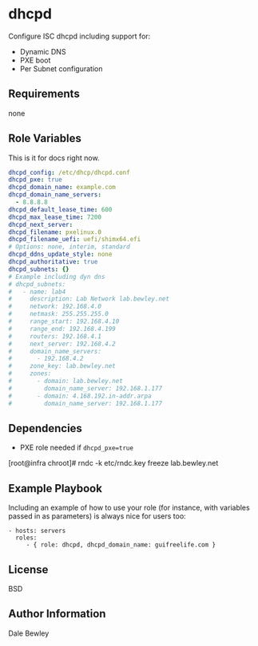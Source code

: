 dhcpd
=====

Configure ISC dhcpd including support for:

* Dynamic DNS
* PXE boot
* Per Subnet configuration


Requirements
------------

none

Role Variables
--------------

This is it for docs right now.

```yaml
dhcpd_config: /etc/dhcp/dhcpd.conf
dhcpd_pxe: true
dhcpd_domain_name: example.com
dhcpd_domain_name_servers:
  - 8.8.8.8
dhcpd_default_lease_time: 600
dhcpd_max_lease_time: 7200
dhcpd_next_server:
dhcpd_filename: pxelinux.0
dhcpd_filename_uefi: uefi/shimx64.efi
# Options: none, interim, standard
dhcpd_ddns_update_style: none
dhcpd_authoritative: true
dhcpd_subnets: {}
# Example including dyn dns
# dhcpd_subnets:
#   - name: lab4
#     description: Lab Network lab.bewley.net
#     network: 192.168.4.0
#     netmask: 255.255.255.0
#     range_start: 192.168.4.10
#     range_end: 192.168.4.199
#     routers: 192.168.4.1
#     next_server: 192.168.4.2
#     domain_name_servers:
#       - 192.168.4.2
#     zone_key: lab.bewley.net
#     zones:
#       - domain: lab.bewley.net
#         domain_name_server: 192.168.1.177
#       - domain: 4.168.192.in-addr.arpa
#         domain_name_server: 192.168.1.177
```

Dependencies
------------

* PXE role needed if `dhcpd_pxe=true`

[root@infra chroot]# rndc -k etc/rndc.key freeze lab.bewley.net

Example Playbook
----------------

Including an example of how to use your role (for instance, with variables passed in as parameters) is always nice for users too:

    - hosts: servers
      roles:
         - { role: dhcpd, dhcpd_domain_name: guifreelife.com }

License
-------

BSD

Author Information
------------------

Dale Bewley
